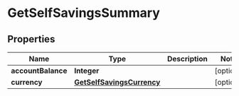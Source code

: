 

# GetSelfSavingsSummary


## Properties

| Name | Type | Description | Notes |
|------------ | ------------- | ------------- | -------------|
|**accountBalance** | **Integer** |  |  [optional] |
|**currency** | [**GetSelfSavingsCurrency**](GetSelfSavingsCurrency.md) |  |  [optional] |



